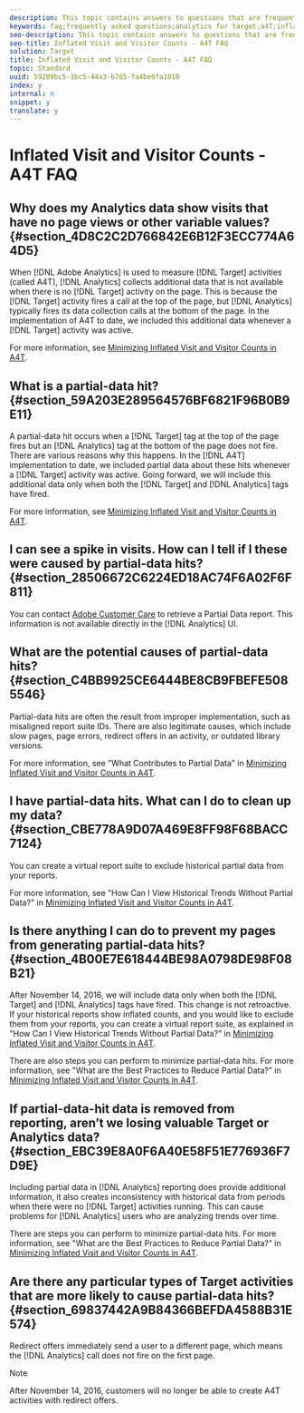 ```yaml
---
description: This topic contains answers to questions that are frequently asked about inflated visit and visitor counts when using Analytics as the reporting source for Target (A4T).
keywords: faq;frequently asked questions;analytics for target;a4T;inflated;visit;visitor;partial hit;orphaned;orphan;partial-hit
seo-description: This topic contains answers to questions that are frequently asked about inflated visit and visitor counts when using Analytics as the reporting source for Target (A4T).
seo-title: Inflated Visit and Visitor Counts - A4T FAQ
solution: Target
title: Inflated Visit and Visitor Counts - A4T FAQ
topic: Standard
uuid: 59209bc5-1bc5-44a3-b7d5-fa4be0fa1018
index: y
internal: n
snippet: y
translate: y
---
```


# Inflated Visit and Visitor Counts - A4T FAQ


## Why does my Analytics data show visits that have no page views or other variable values? {#section_4D8C2C2D766842E6B12F3ECC774A64D5}

When [!DNL  Adobe Analytics] is used to measure [!DNL  Target] activities (called A4T), [!DNL  Analytics] collects additional data that is not available when there is no [!DNL  Target] activity on the page. This is because the [!DNL  Target] activity fires a call at the top of the page, but [!DNL  Analytics] typically fires its data collection calls at the bottom of the page. In the implementation of A4T to date, we included this additional data whenever a [!DNL  Target] activity was active. 

For more information, see [ Minimizing Inflated Visit and Visitor Counts in A4T](c_a4t_troubleshooting.md#concept_A515C2DE126E44B6AD97754C2C6D5235). 

## What is a partial-data hit? {#section_59A203E289564576BF6821F96B0B9E11}

A partial-data hit occurs when a [!DNL  Target] tag at the top of the page fires but an [!DNL  Analytics] tag at the bottom of the page does not fire. There are various reasons why this happens. In the [!DNL  A4T] implementation to date, we included partial data about these hits whenever a [!DNL  Target] activity was active. Going forward, we will include this additional data only when both the [!DNL  Target] and [!DNL  Analytics] tags have fired. 

For more information, see [ Minimizing Inflated Visit and Visitor Counts in A4T](c_a4t_troubleshooting.md#concept_A515C2DE126E44B6AD97754C2C6D5235). 

## I can see a spike in visits. How can I tell if I these were caused by partial-data hits? {#section_28506672C6224ED18AC74F6A02F6F811}

You can contact [ Adobe Customer Care](r_release_notes.md#concept_34A1CA16F2244D42930BB77846A5ABBB) to retrieve a Partial Data report. This information is not available directly in the [!DNL  Analytics] UI. 

## What are the potential causes of partial-data hits? {#section_C4BB9925CE6444BE8CB9FBEFE5085546}

Partial-data hits are often the result from improper implementation, such as misaligned report suite IDs. There are also legitimate causes, which include slow pages, page errors, redirect offers in an activity, or outdated library versions. 

For more information, see "What Contributes to Partial Data" in [ Minimizing Inflated Visit and Visitor Counts in A4T](c_a4t_troubleshooting.md#concept_A515C2DE126E44B6AD97754C2C6D5235). 

## I have partial-data hits. What can I do to clean up my data? {#section_CBE778A9D07A469E8FF98F68BACC7124}

You can create a virtual report suite to exclude historical partial data from your reports. 

For more information, see "How Can I View Historical Trends Without Partial Data?" in [ Minimizing Inflated Visit and Visitor Counts in A4T](c_a4t_troubleshooting.md#concept_A515C2DE126E44B6AD97754C2C6D5235). 

## Is there anything I can do to prevent my pages from generating partial-data hits? {#section_4B00E7E618444BE98A0798DE98F08B21}

After November 14, 2016, we will include data only when both the [!DNL  Target] and [!DNL  Analytics] tags have fired. This change is not retroactive. If your historical reports show inflated counts, and you would like to exclude them from your reports, you can create a virtual report suite, as explained in "How Can I View Historical Trends Without Partial Data?" in [ Minimizing Inflated Visit and Visitor Counts in A4T](c_a4t_troubleshooting.md#concept_A515C2DE126E44B6AD97754C2C6D5235). 

There are also steps you can perform to minimize partial-data hits. For more information, see "What are the Best Practices to Reduce Partial Data?" in [ Minimizing Inflated Visit and Visitor Counts in A4T](c_a4t_troubleshooting.md#concept_A515C2DE126E44B6AD97754C2C6D5235). 

## If partial-data-hit data is removed from reporting, aren’t we losing valuable Target or Analytics data? {#section_EBC39E8A0F6A40E58F51E776936F7D9E}

Including partial data in [!DNL  Analytics] reporting does provide additional information, it also creates inconsistency with historical data from periods when there were no [!DNL  Target] activities running. This can cause problems for [!DNL  Analytics] users who are analyzing trends over time. 

There are steps you can perform to minimize partial-data hits. For more information, see "What are the Best Practices to Reduce Partial Data?" in [ Minimizing Inflated Visit and Visitor Counts in A4T](c_a4t_troubleshooting.md#concept_A515C2DE126E44B6AD97754C2C6D5235). 

## Are there any particular types of Target activities that are more likely to cause partial-data hits? {#section_69837442A9B84366BEFDA4588B31E574}

Redirect offers immediately send a user to a different page, which means the [!DNL  Analytics] call does not fire on the first page. 


>[!NOTE]
>
>After November 14, 2016, customers will no longer be able to create A4T activities with redirect offers.


